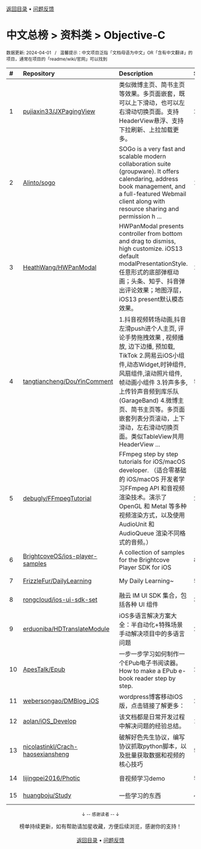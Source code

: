 <a href="https://github.com/GrowingGit/GitHub-Chinese-Top-Charts#github中文排行榜">返回目录</a> • <a href="/content/docs/feedback.md">问题反馈</a>

# 中文总榜 > 资料类 > Objective-C
<sub>数据更新: 2024-04-01&nbsp;&nbsp;&nbsp;/&nbsp;&nbsp;&nbsp;温馨提示：中文项目泛指「文档母语为中文」OR「含有中文翻译」的项目，通常在项目的「readme/wiki/官网」可以找到</sub>

|#|Repository|Description|Stars|Updated|
|:-|:-|:-|:-|:-|
|1|[pujiaxin33/JXPagingView](https://github.com/pujiaxin33/JXPagingView)|类似微博主页、简书主页等效果。多页面嵌套，既可以上下滑动，也可以左右滑动切换页面。支持HeaderView悬浮、支持下拉刷新、上拉加载更多。|2822|2024-03-27|
|2|[Alinto/sogo](https://github.com/Alinto/sogo)|SOGo is a very fast and scalable modern collaboration suite (groupware). It offers calendaring, address book management, and a full-featured Webmail client along with resource sharing and permission h ...|1684|2024-03-27|
|3|[HeathWang/HWPanModal](https://github.com/HeathWang/HWPanModal)|HWPanModal presents controller from bottom and drag to dismiss, high customize. iOS13 default modalPresentationStyle. 任意形式的底部弹框动画；头条、知乎、抖音弹出评论效果；地图浮层，iOS13 present默认模态效果。|1126|2023-11-23|
|4|[tangtiancheng/DouYinComment](https://github.com/tangtiancheng/DouYinComment)|1.抖音视频转场动画,抖音左滑push进个人主页, 评论手势拖拽效果 , 视频播放, 边下边播, 预加载, TikTok 2.网易云iOS小组件,动态Widget,时钟组件,风扇组件,滚动照片组件, 帧动画小组件  3.铃声多多,上传铃声音频到库乐队(GarageBand) 4.微博主页、简书主页等。多页面嵌套列表分页滚动，上下滑动，左右滑动切换页面。类似TableView共用HeaderView ...|509|2024-02-28|
|5|[debugly/FFmpegTutorial](https://github.com/debugly/FFmpegTutorial)|FFmpeg step by step tutorials for iOS/macOS developer. （适合零基础的 iOS/macOS 开发者学习FFmpeg API 和音视频渲染技术。演示了 OpenGL 和 Metal 等多种视频渲染方式，以及使用 AudioUnit 和 AudioQueue 渲染不同格式的音频。）|278|2024-01-15|
|6|[BrightcoveOS/ios-player-samples](https://github.com/BrightcoveOS/ios-player-samples)|A collection of samples for the Brightcove Player SDK for iOS|86|2024-03-21|
|7|[FrizzleFur/DailyLearning](https://github.com/FrizzleFur/DailyLearning)|My Daily Learning~|57|2024-02-05|
|8|[rongcloud/ios-ui-sdk-set](https://github.com/rongcloud/ios-ui-sdk-set)|融云 IM UI SDK 集合，包括各种 UI 组件|37|2024-03-29|
|9|[erduoniba/HDTranslateModule](https://github.com/erduoniba/HDTranslateModule)|iOS多语言解决方案大全：半自动化+特殊场景手动解决项目中的多语言问题|29|2024-01-22|
|10|[ApesTalk/Epub](https://github.com/ApesTalk/Epub)|一步一步学习如何制作一个EPub电子书阅读器。How to make a EPub e-book reader step by step.|23|2023-10-23|
|11|[webersongao/DMBlog_iOS](https://github.com/webersongao/DMBlog_iOS)|wordpress博客移动iOS版，点击链接了解更多：|22|2024-03-05|
|12|[aolan/iOS_Develop](https://github.com/aolan/iOS_Develop)|该文档都是日常开发过程中解决问题的经验总结。|11|2024-01-03|
|13|[nicolastinkl/Crach-haosexiansheng](https://github.com/nicolastinkl/Crach-haosexiansheng)|破解好色先生协议，编写协议抓取python脚本，以及批量获取数据和视频的核心技巧|5|2024-02-03|
|14|[lijingpei2016/Photic](https://github.com/lijingpei2016/Photic)|音视频学习demo|5|2024-01-21|
|15|[huangboju/Study](https://github.com/huangboju/Study)|一些学习的东西|4|2024-03-30|

<div align="center">
    <p><sub>↓ -- 感谢读者 -- ↓</sub></p>
    榜单持续更新，如有帮助请加星收藏，方便后续浏览，感谢你的支持！
</div>

<br/>

<div align="center"><a href="https://github.com/GrowingGit/GitHub-Chinese-Top-Charts#github中文排行榜">返回目录</a> • <a href="/content/docs/feedback.md">问题反馈</a></div>
